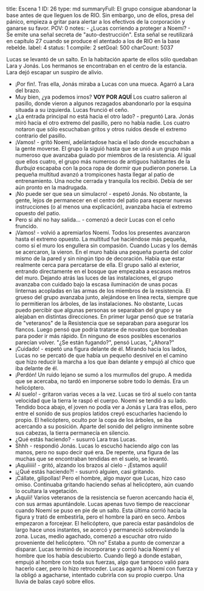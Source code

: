 title:          Escena 1
ID:             26
type:           md
summaryFull:    El grupo consigue abandonar la base antes de que lleguen los de RIO. Sin embargo, uno de ellos, presa del pánico, empieza a gritar para alertar a los efectivos de la corporación y ganarse su favor. 
POV:            0
notes:          - ¿Lucas corriendo a proteger a Noemí?
                - Se emite una señal secreta de "auto-destrucción". Esta señal se reutilizará en capítulo 27 cuando se produce el atentado a los de RIO en la base rebelde.
label:          4
status:         1
compile:        2
setGoal:        500
charCount:      5037


Lucas se levantó de un salto. En la habitación aparte de ellos sólo quedaban Lara y Jonás. Los hermanos se encontraban en el centro de la estancia.
Lara dejó escapar un suspiro de alivio.
- ¡Por fin!.
Tras ella, Jonás miraba a Lucas con una mueca. Agarró a Lara del brazo.
- Muy bien, ¿ya podemos irnos?
**VOY POR AQUÍ**
Los cuatro salieron al pasillo, donde vieron a algunos rezagados abandonarlo por la esquina situada a su izquierda.
Lucas frunció el ceño.
- ¿La entrada principal no está hacia el otro lado? - preguntó Lara.
Jonás miró hacia el otro extremo del pasillo, pero no había nadie. Los cuatro notaron que sólo escuchaban gritos y otros ruidos desde el extremo contrario del pasillo.
- ¡Vamos! - gritó Noemí, adelántadose hacia el lado donde escuchaban a la gente moverse.
El grupo la siguió hasta que se unió a un grupo más numeroso que avanzaba guiado por miembros de la resistencia. Al igual que ellos cuatro, el grupo más numeroso de antiguos habitantes de la *Burbuja* escapaba con la poca ropa de dormir que pudieron ponerse.
La pequeña multitud avanzó a trompicones hasta llegar al patio de entrenamiento. Una noche cerrada y tranquila los recibió. Debía de ser aún pronto en la madrugada.
- ¡No puede ser que sea un simulacro! - espetó Jonás.
No obstante, la gente, lejos de permanecer en el centro del patio para esperar nuevas instrucciones (o al menos una explicación), avanzaba hacia el extremo opuesto del patio.
- Pero si ahí no hay salida... - comenzó a decir Lucas con el ceño fruncido.
- ¡Vamos! - volvió a apremiarlos Noemí.
Todos los presentes avanzaron hasta el extremo opuesto. La multitud fue haciéndose más pequeña, como si el muro los engullera sin compasión. Cuando Lucas y los demás se acercaron, la vieron.
En el muro había una pequeña puerta del color mismo de la pared y sin ningún tipo de decoración. Había que estar realmente cerca para percatarse de ella.
El grupo salió al exterior, entrando directamente en el bosque que empezaba a escasos metros del muro.
Dejando atrás las luces de las instalaciones, el grupo avanzaba con cuidado bajo la escasa iluminación de unas pocas linternas acopladas en las armas de los miembros de la resistencia.
El grueso del grupo avanzaba junto, alejándose en línea recta, siempre que lo permitieran los árboles, de las instalaciones. No obstante, Lucas puedo percibir que algunas personas se separaban del grupo y se alejaban en distintas direcciones.
En primer lugar pensó que se trataría de "veteranos" de la Resistencia que se separaban para asegurar los flancos. Luego pensó que podría tratarse de novatos que bordeaban para poder ir más rápido.
En ninguno de esos posibles escenarios parecían volver.
"¿Se están fugando?", pensó Lucas, "¿Ahora?"
- ¡Cuidado! - espetó una figura delante de él. Mirando hacia los lados, Lucas no se percató de que había un pequeño desnivel en el camino que hizo reducir la marcha a los que iban delante y empujó al chico que iba delante de él.
- ¡Perdón!
Un ruido lejano se sumó a los murmullos del grupo. A medida que se acercaba, no tardó en imponerse sobre todo lo demás.
Era un helicóptero.
- Al suelo! - gritaron varias veces a la vez.
Lucas se tiró al suelo con tanta velocidad que la tierra le raspó el cuerpo. Noemí se tendió a su lado. Tendido boca abajo, el joven no podía ver a Jonás y Lara tras ellos, pero entre el sonido de sus propios latidos creyó escucharles haciendo lo propio.
El helicóptero, oculto por la copa de los árboles, se iba acercando a su posición. Aparte del sonido del peligro inminente sobre sus cabezas, la tierra permanecía en silencio.
- ¿Qué estás haciendo? - susurró Lara tras Lucas.
- Shhh - respondió Jonás. Lucas lo escuchó haciendo algo con las manos, pero no supo decir qué era.
De repente, una figura de las muchas que se encontraban tendidas en el suelo, se levantó.
- ¡Aquíiiiii! - gritó, alzando los brazos al cielo - ¡Estamos aquíii!
- ¡¿Qué estás haciendo?! - susurró alguien, casi gritando.
- ¡Cállate, gilipollas!
Pero el hombre, algo mayor que Lucas, hizo caso omiso. Continuaba gritando haciendo señas al helicóptero, aún cuando lo ocultara la vegetación.
- ¡Aquíii!
Varios veteranos de la resistencia se fueron acercando hacia él, con sus armas apuntándole.
Lucas apenas tuvo tiempo de reaccionar cuando Noemí se puso en pie de un salto. Esta última corrió hacia la figura y trató de embestirla, pero el hombre la paró en seco. Ambos empezaron a forcejear.
El helicóptero, que parecía estar pasándolos de largo hace unos instantes, se acercó y permaneció sobrevolando la zona.
Lucas, medio agachado, comenzó a escuchar otro ruido proveniente del helicóptero.
"Oh no"
Estaba a punto de comenzar a disparar.
Lucas terminó de incorporarse y corrió hacia Noemí y el hombre que los había descubierto. Cuando llegó a donde estaban, empujó al hombre con toda sus fuerzas, algo que tampoco valió para hacerlo caer, pero lo hizo retroceder. Lucas agarró a Noemí con fuerza y la obligó a agacharse, intentado cubrirla con su propio cuerpo.
Una lluvia de balas cayó sobre ellos.
